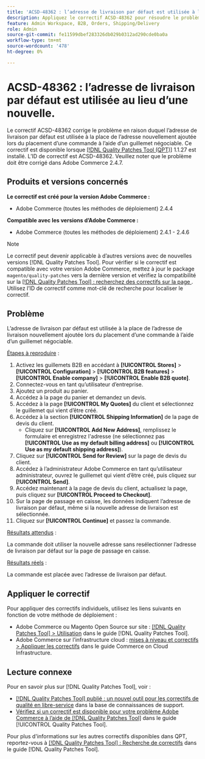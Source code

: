 ```yaml
---
title: 'ACSD-48362 : l’adresse de livraison par défaut est utilisée à la place d’une nouvelle.'
description: Appliquez le correctif ACSD-48362 pour résoudre le problème Adobe Commerce en raison duquel l’adresse de livraison par défaut est utilisée à la place d’une nouvelle adresse lors du placement d’une commande à l’aide d’un guillemet négociable.
feature: Admin Workspace, B2B, Orders, Shipping/Delivery
role: Admin
source-git-commit: fe11599dbef283326db029b0312ad290cde0ba0a
workflow-type: tm+mt
source-wordcount: '478'
ht-degree: 0%

---
```


# ACSD-48362 : l’adresse de livraison par défaut est utilisée au lieu d’une nouvelle.

Le correctif ACSD-48362 corrige le problème en raison duquel l’adresse de livraison par défaut est utilisée à la place de l’adresse nouvellement ajoutée lors du placement d’une commande à l’aide d’un guillemet négociable. Ce correctif est disponible lorsque [[!DNL Quality Patches Tool (QPT)]](https://experienceleague.adobe.com/fr/docs/commerce-knowledge-base/kb/announcements/commerce-announcements/magento-quality-patches-released-new-tool-to-self-serve-quality-patches) 1.1.27 est installé. L’ID de correctif est ACSD-48362. Veuillez noter que le problème doit être corrigé dans Adobe Commerce 2.4.7.

## Produits et versions concernés

**Le correctif est créé pour la version Adobe Commerce :**

* Adobe Commerce (toutes les méthodes de déploiement) 2.4.4

**Compatible avec les versions d’Adobe Commerce :**

* Adobe Commerce (toutes les méthodes de déploiement) 2.4.1 - 2.4.6

>[!NOTE]
>
>Le correctif peut devenir applicable à d’autres versions avec de nouvelles versions [!DNL Quality Patches Tool]. Pour vérifier si le correctif est compatible avec votre version Adobe Commerce, mettez à jour le package `magento/quality-patches` vers la dernière version et vérifiez la compatibilité sur la [[!DNL Quality Patches Tool] : recherchez des correctifs sur la page ](https://experienceleague.adobe.com/tools/commerce-quality-patches/index.html?lang=fr). Utilisez l’ID de correctif comme mot-clé de recherche pour localiser le correctif.

## Problème

L’adresse de livraison par défaut est utilisée à la place de l’adresse de livraison nouvellement ajoutée lors du placement d’une commande à l’aide d’un guillemet négociable.

<u>Étapes à reproduire</u> :

1. Activez les guillemets B2B en accédant à **[!UICONTROL Stores]** > **[!UICONTROL Configuration]** > **[!UICONTROL B2B features]** > **[!UICONTROL Enable company]** > **[!UICONTROL Enable B2B quote]**.
1. Connectez-vous en tant qu’utilisateur d’entreprise.
1. Ajoutez un produit au panier.
1. Accédez à la page du panier et demandez un devis.
1. Accédez à la page **[!UICONTROL My Quotes]** du client et sélectionnez le guillemet qui vient d’être créé.
1. Accédez à la section **[!UICONTROL Shipping Information]** de la page de devis du client.
   * Cliquez sur **[!UICONTROL Add New Address]**, remplissez le formulaire et enregistrez l&#39;adresse (ne sélectionnez pas **[!UICONTROL Use as my default billing address]** ou **[!UICONTROL Use as my default shipping address]**).
1. Cliquez sur **[!UICONTROL Send for Review]** sur la page de devis du client.
1. Accédez à l’administrateur Adobe Commerce en tant qu’utilisateur administrateur, ouvrez le guillemet qui vient d’être créé, puis cliquez sur **[!UICONTROL Send]**.
1. Accédez maintenant à la page de devis du client, actualisez la page, puis cliquez sur **[!UICONTROL Proceed to Checkout]**.
1. Sur la page de passage en caisse, les données indiquent l’adresse de livraison par défaut, même si la nouvelle adresse de livraison est sélectionnée.
1. Cliquez sur **[!UICONTROL Continue]** et passez la commande.

<u>Résultats attendus</u> :

La commande doit utiliser la nouvelle adresse sans resélectionner l’adresse de livraison par défaut sur la page de passage en caisse.

<u>Résultats réels</u> :

La commande est placée avec l’adresse de livraison par défaut.

## Appliquer le correctif

Pour appliquer des correctifs individuels, utilisez les liens suivants en fonction de votre méthode de déploiement :

* Adobe Commerce ou Magento Open Source sur site : [[!DNL Quality Patches Tool] > Utilisation](/help/tools/quality-patches-tool/usage.md) dans le guide [!DNL Quality Patches Tool].
* Adobe Commerce sur l’infrastructure cloud : [mises à niveau et correctifs > Appliquer les correctifs](https://experienceleague.adobe.com/docs/commerce-cloud-service/user-guide/develop/upgrade/apply-patches.html?lang=fr) dans le guide Commerce on Cloud Infrastructure. 

## Lecture connexe

Pour en savoir plus sur [!DNL Quality Patches Tool], voir :

* [[!DNL Quality Patches Tool] publié : un nouvel outil pour les correctifs de qualité en libre-service](https://experienceleague.adobe.com/fr/docs/commerce-knowledge-base/kb/announcements/commerce-announcements/magento-quality-patches-released-new-tool-to-self-serve-quality-patches) dans la base de connaissances de support.
* [Vérifiez si un correctif est disponible pour votre problème Adobe Commerce à l’aide de  [!DNL Quality Patches Tool]](/help/tools/quality-patches-tool/patches-available-in-qpt/check-patch-for-magento-issue-with-magento-quality-patches.md) dans le guide [!UICONTROL Quality Patches Tool].


Pour plus d&#39;informations sur les autres correctifs disponibles dans QPT, reportez-vous à [[!DNL Quality Patches Tool] : Recherche de correctifs](https://experienceleague.adobe.com/tools/commerce-quality-patches/index.html?lang=fr) dans le guide [!DNL Quality Patches Tool].
